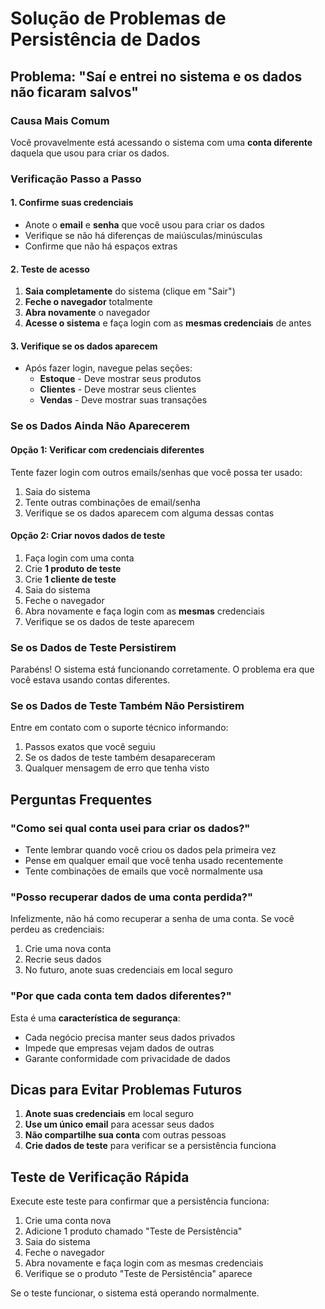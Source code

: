 # Solução de Problemas de Persistência de Dados

## Problema: "Saí e entrei no sistema e os dados não ficaram salvos"

### Causa Mais Comum
Você provavelmente está acessando o sistema com uma **conta diferente** daquela que usou para criar os dados.

### Verificação Passo a Passo

#### 1. Confirme suas credenciais
- Anote o **email** e **senha** que você usou para criar os dados
- Verifique se não há diferenças de maiúsculas/minúsculas
- Confirme que não há espaços extras

#### 2. Teste de acesso
1. **Saia completamente** do sistema (clique em "Sair")
2. **Feche o navegador** totalmente
3. **Abra novamente** o navegador
4. **Acesse o sistema** e faça login com as **mesmas credenciais** de antes

#### 3. Verifique se os dados aparecem
- Após fazer login, navegue pelas seções:
  - **Estoque** - Deve mostrar seus produtos
  - **Clientes** - Deve mostrar seus clientes
  - **Vendas** - Deve mostrar suas transações

### Se os Dados Ainda Não Aparecerem

#### Opção 1: Verificar com credenciais diferentes
Tente fazer login com outros emails/senhas que você possa ter usado:
1. Saia do sistema
2. Tente outras combinações de email/senha
3. Verifique se os dados aparecem com alguma dessas contas

#### Opção 2: Criar novos dados de teste
1. Faça login com uma conta
2. Crie **1 produto de teste**
3. Crie **1 cliente de teste**
4. Saia do sistema
5. Feche o navegador
6. Abra novamente e faça login com as **mesmas** credenciais
7. Verifique se os dados de teste aparecem

### Se os Dados de Teste Persistirem
Parabéns! O sistema está funcionando corretamente. O problema era que você estava usando contas diferentes.

### Se os Dados de Teste Também Não Persistirem
Entre em contato com o suporte técnico informando:
1. Passos exatos que você seguiu
2. Se os dados de teste também desapareceram
3. Qualquer mensagem de erro que tenha visto

## Perguntas Frequentes

### "Como sei qual conta usei para criar os dados?"
- Tente lembrar quando você criou os dados pela primeira vez
- Pense em qualquer email que você tenha usado recentemente
- Tente combinações de emails que você normalmente usa

### "Posso recuperar dados de uma conta perdida?"
Infelizmente, não há como recuperar a senha de uma conta. Se você perdeu as credenciais:
1. Crie uma nova conta
2. Recrie seus dados
3. No futuro, anote suas credenciais em local seguro

### "Por que cada conta tem dados diferentes?"
Esta é uma **característica de segurança**:
- Cada negócio precisa manter seus dados privados
- Impede que empresas vejam dados de outras
- Garante conformidade com privacidade de dados

## Dicas para Evitar Problemas Futuros

1. **Anote suas credenciais** em local seguro
2. **Use um único email** para acessar seus dados
3. **Não compartilhe sua conta** com outras pessoas
4. **Crie dados de teste** para verificar se a persistência funciona

## Teste de Verificação Rápida

Execute este teste para confirmar que a persistência funciona:

1. Crie uma conta nova
2. Adicione 1 produto chamado "Teste de Persistência"
3. Saia do sistema
4. Feche o navegador
5. Abra novamente e faça login com as mesmas credenciais
6. Verifique se o produto "Teste de Persistência" aparece

Se o teste funcionar, o sistema está operando normalmente.
